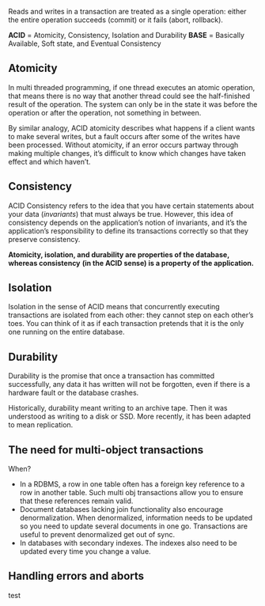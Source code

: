 Reads and writes in a transaction are treated as a single operation: either the entire operation succeeds (commit) or it fails (abort, rollback).

**ACID** = Atomicity, Consistency, Isolation and Durability
**BASE** = Basically Available, Soft state, and Eventual Consistency

## Atomicity 

In multi threaded programming, if one thread executes an atomic operation, that means there is no way that another thread could see the half-finished result of the operation. The system can only be in the state it was before the operation or after the operation, not something in between.

By similar analogy, ACID atomicity describes what happens if a client wants to make several writes, but a fault occurs after some of the writes have been processed. Without atomicity, if an error occurs partway through making multiple changes, it’s difficult to know which changes have taken effect and which haven’t.

## Consistency

ACID Consistency refers to the idea that you have certain statements about your data (*invariants*) that must always be true.
However, this idea of consistency depends on the application’s notion of invariants,
and it’s the application’s responsibility to define its transactions correctly so that they
preserve consistency.

**Atomicity, isolation, and durability are properties of the database, whereas consistency**
**(in the ACID sense) is a property of the application.**


## Isolation

Isolation in the sense of ACID means that concurrently executing transactions are
isolated from each other: they cannot step on each other’s toes.
You can think of it as if each transaction pretends that it is the only one running on the entire database.


## Durability

Durability is the promise that once a transaction has committed successfully, any data it has written will not be forgotten, even if there is a hardware fault or the database crashes.

Historically, durability meant writing to an archive tape. Then it was understood as
writing to a disk or SSD. More recently, it has been adapted to mean replication.


## The need for multi-object transactions

When?

- In a RDBMS, a row in one table often has a foreign key reference to a row in another table. Such multi obj transactions allow you to ensure that these references remain valid.
- Document databases lacking join functionality also encourage denormalization. When denormalized, information needs to be updated so you need to update several documents in one go. Transactions are useful to prevent denormalized get out of sync.
- In databases with secondary indexes. The indexes also need to be updated every time you change a value.

## Handling errors and aborts

test